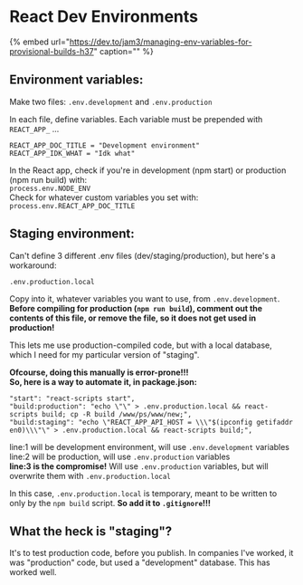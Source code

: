 # React Dev Environments

{% embed url="https://dev.to/jam3/managing-env-variables-for-provisional-builds-h37" caption="" %}

## Environment variables:

Make two files: `.env.development` and `.env.production`

In each file, define variables. Each variable must be prepended with `REACT_APP_` ...

```text
REACT_APP_DOC_TITLE = "Development environment"
REACT_APP_IDK_WHAT = "Idk what"
```

In the React app, check if you're in development \(npm start\) or production \(npm run build\) with:  
`process.env.NODE_ENV`  
Check for whatever custom variables you set with: `process.env.REACT_APP_DOC_TITLE`

## Staging environment:

Can't define 3 different .env files \(dev/staging/production\), but here's a workaround:

`.env.production.local`

Copy into it, whatever variables you want to use, from `.env.development`.  
**Before compiling for production \(`npm run build`\), comment out the contents of this file, or remove the file, so it does not get used in production!**

This lets me use production-compiled code, but with a local database, which I need for my particular version of "staging".

**Ofcourse, doing this manually is error-prone!!!  
So, here is a way to automate it, in package.json:**

```text
"start": "react-scripts start",
"build:production": "echo \"\" > .env.production.local && react-scripts build; cp -R build /www/ps/www/new;",
"build:staging": "echo \"REACT_APP_API_HOST = \\\"$(ipconfig getifaddr en0)\\\"\" > .env.production.local && react-scripts build;",
```

line:1 will be development environment, will use `.env.development` variables  
line:2 will be  production, will use `.env.production` variables  
**line:3 is the compromise!** Will use `.env.production` variables, but will overwrite them with `.env.production.local`

In this case, `.env.production.local` is temporary, meant to be written to only by the `npm build` script. **So add it to `.gitignore`!!!**

## What **the heck** is "staging"?

It's to test production code, before you publish. In companies I've worked, it was "production" code, but used a "development" database. This has worked well.

